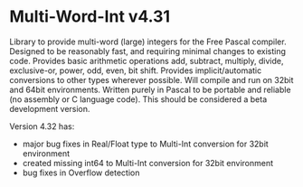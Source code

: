 # Multi-Word-Int v4.31
Library to provide multi-word (large) integers for the Free Pascal compiler.
Designed to be reasonably fast, and requiring minimal changes to existing code.
Provides basic arithmetic operations add, subtract, multiply, divide, exclusive-or, power, odd, even, bit shift.
Provides implicit/automatic conversions to other types wherever possible.
Will compile and run on 32bit and 64bit environments.
Written purely in Pascal to be portable and reliable (no assembly or C language code).
This should be considered a beta development version.

Version 4.32 has:
- major bug fixes in Real/Float type to Multi-Int conversion for 32bit environment
- created missing int64 to Multi-Int conversion for 32bit environment
- bug fixes in Overflow detection
